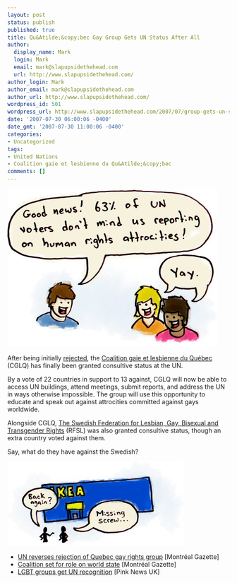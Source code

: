 ```yaml
---
layout: post
status: publish
published: true
title: Qu&Atilde;&copy;bec Gay Group Gets UN Status After All
author:
  display_name: Mark
  login: Mark
  email: mark@slapupsidethehead.com
  url: http://www.slapupsidethehead.com/
author_login: Mark
author_email: mark@slapupsidethehead.com
author_url: http://www.slapupsidethehead.com/
wordpress_id: 501
wordpress_url: http://www.slapupsidethehead.com/2007/07/group-gets-un-status/
date: '2007-07-30 06:00:06 -0400'
date_gmt: '2007-07-30 11:00:06 -0400'
categories:
- Uncategorized
tags:
- United Nations
- Coalition gaie et lesbienne du Qu&Atilde;&copy;bec
comments: []
---
```

![UN Consultive Status](/wp-content/media/2007/07/consultive-status.jpg)

After being initially [rejected](http://www.slapupsidethehead.com/2007/02/un-rejects-gays/), the [Coalition gaie et lesbienne du Québec](http://www.cglq.org/ "Mille mercis") (CGLQ) has finally been granted consultive status at the UN.

By a vote of 22 countries in support to 13 against, CGLQ will now be able to access UN buildings, attend meetings, submit reports, and address the UN in ways otherwise impossible. The group will use this opportunity to educate and speak out against attrocities committed against gays worldwide.

Alongside CGLQ, [The Swedish Federation for Lesbian, Gay, Bisexual and Transgender Rights](http://www.rfsl.se/?p=3298 "I don't know much about them, but congratulations!") (RFSL) was also granted consultive status, though an extra country voted against them.

Say, what do they have against the Swedish?

![Swedish Box Store of some kind...](/wp-content/media/2007/07/swedish-store.jpg)

- [UN reverses rejection of Quebec gay rights group](http://www.canada.com/montrealgazette/news/story.html?id=3a1a173d-1160-4cb1-ae5a-669ab5c116ff) [Montréal Gazette]
- [Coalition set for role on world state](http://www.canada.com/montrealgazette/news/story.html?id=51e64969-4f0c-4908-bb69-529e46f3ac54&k=58973) [Montréal Gazette]
- [LGBT groups get UN recognition](http://www.pinknews.co.uk/news/articles/2005-4994.html) [Pink News UK]

